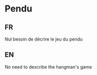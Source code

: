# Pendu

## FR 
Nul besoin de décrire le jeu du pendu

## EN 
No need to describe the hangman's game